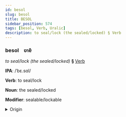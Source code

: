 ```yaml
---
id: besol
slug: besol
title: BESOL
sidebar_position: 574
tags: [besol, Verb, Uralic]
description: to seal/lock (the sealed/locked) § Verb
---
```


### besol&emsp;<span kind="abugida">ʋɿɐ͊</span>

*to seal/lock (the sealed/locked)* **§** [Verb](../../tags/Verb)

**IPA**: /ˈbɛ.sɑl/

**Verb**: to seal/lock

**Noun**: the sealed/locked

**Modifier**: sealable/lockable

<details>
    <summary>Origin</summary>
    Hungarian bezár [ˈbɛzaːr]<br/>
    <em>Uralic Language Family</em>
</details>